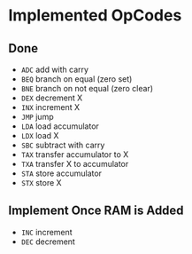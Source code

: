 # Implemented OpCodes

## Done

* `ADC`
    add with carry
* `BEQ`
    branch on equal (zero set)
* `BNE`
    branch on not equal (zero clear)
* `DEX`
    decrement X
* `INX`
    increment X
* `JMP`
    jump
* `LDA`
    load accumulator
* `LDX`
    load X
* `SBC`
    subtract with carry
* `TAX`
    transfer accumulator to X
* `TXA`
    transfer X to accumulator
* `STA`
    store accumulator
* `STX`
    store X

## Implement Once RAM is Added

* `INC`
    increment
* `DEC`
    decrement
    
